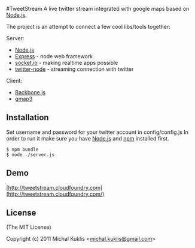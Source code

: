#TweetStream
A live twitter stream integrated with google maps based on [Node.js](http://nodejs.org).

The project is an attempt to connect a few cool libs/tools together: 

Server:

* [Node.js](http://nodejs.org)
* [Express](http://expressjs.com) - node web framework
* [socket.io](http://socket.io/) - making realtime apps possible
* [twitter-node](https://github.com/technoweenie/twitter-node) - streaming connection with twitter

Client:

* [Backbone.js](http://documentcloud.github.com/backbone/)
* [gmap3](http://gmap3.net/)

## Installation

Set username and password for your twitter account in config/config.js
In order to run it make sure you have [Node.js](http://nodejs.org) and [npm](http://npmjs.org/) installed first.

    $ npm bundle
    $ node ./server.js

## Demo

[http://tweetstream.cloudfoundry.com](http://tweetstream.cloudfoundry.com/)


## License 

(The MIT License)

Copyright (c) 2011 Michal Kuklis &lt;michal.kuklis@gmail.com&gt;


